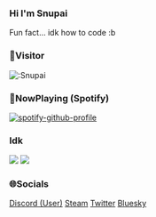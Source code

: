 ### Hi I'm Snupai

Fun fact... idk how to code :b

### 🐾Visitor

![:Snupai](https://count.getloli.com/get/@:Snupai?theme=rule34)

### 🎵NowPlaying (Spotify)

[![spotify-github-profile](https://spotify-github-profile.vercel.app/api/view?uid=835vzb5j2dgkkjp05whasx6kl&cover_image=true&theme=natemoo-re&show_offline=false&background_color=000000&interchange=true&bar_color=d7a8cd&bar_color_cover=false)](https://spotify-github-profile.vercel.app/api/view?uid=835vzb5j2dgkkjp05whasx6kl&redirect=true)

### Idk

![](https://github-readme-stats.quantumlytangled.vercel.app/api/top-langs/?username=Snupai&layout=compact&show_icons=true&hide_border=true&count_private=true&theme=dracula&title_color=c6d0f5)
![](https://github-readme-stats.vercel.app/api/?username=Snupai&show_icons=true&hide_border=true&hide_title=true&count_private=true&theme=dracula&text_color=c6d0f5)

### 🌐Socials

[Discord (User)](http://discord.com/users/239809113125552129)
[Steam](http://steamcommunity.com/id/Snupai)
[Twitter](https://twitter.com/Snupai)
[Bluesky](https://bsky.app/profile/snupai.bsky.social)

